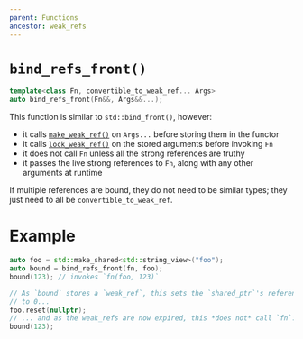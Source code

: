 ```yaml
---
parent: Functions
ancestor: weak_refs
---
```


# `bind_refs_front()`

```c++
template<class Fn, convertible_to_weak_ref... Args>
auto bind_refs_front(Fn&&, Args&&...);
```

This function is similar to `std::bind_front()`, however:
- it calls [`make_weak_ref()`](make_weak_ref.md) on `Args...` before storing them in the functor
- it calls [`lock_weak_ref()`](lock_weak_ref.md) on the stored arguments before invoking `Fn`
- it does not call `Fn` unless all the strong references are truthy
- it passes the live strong references to `Fn`, along with any other arguments at runtime

If multiple references are bound, they do not need to be similar types; they just need to all be `convertible_to_weak_ref`.

# Example

```c++
auto foo = std::make_shared<std::string_view>("foo");
auto bound = bind_refs_front(fn, foo);
bound(123); // invokes `fn(foo, 123)`

// As `bound` stores a `weak_ref`, this sets the `shared_ptr`'s reference count
// to 0...
foo.reset(nullptr);
// ... and as the weak_refs are now expired, this *does not* call `fn`:
bound(123);
```